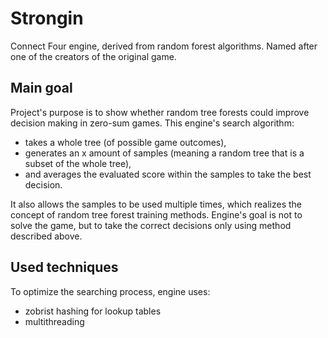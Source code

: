# Strongin

Connect Four engine, derived from random forest algorithms. Named after one of the creators of the original game.

## Main goal

Project's purpose is to show whether random tree forests could improve decision making in zero-sum games. This engine's search algorithm:
* takes a whole tree (of possible game outcomes),
* generates an x amount of samples (meaning a random tree that is a subset of the whole tree),
* and averages the evaluated score within the samples to take the best decision.

It also allows the samples to be used multiple times, which realizes the concept of random tree forest training methods.
Engine's goal is not to solve the game, but to take the correct decisions only using method described above.

## Used techniques
To optimize the searching process, engine uses:
* zobrist hashing for lookup tables
* multithreading
